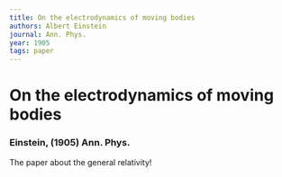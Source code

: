 ```yaml
---
title: On the electrodynamics of moving bodies
authors: Albert Einstein
journal: Ann. Phys.
year: 1905
tags: paper
---
```


# On the electrodynamics of moving bodies

### Einstein, (1905) Ann. Phys.

The paper about the general relativity!